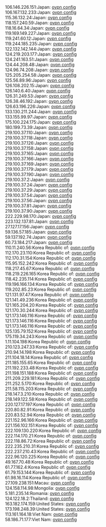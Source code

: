 106.146.226.151:Japan: [ovpn config](vpn/106_146_226_151.ovpn)  
106.167.132.233:Japan: [ovpn config](vpn/106_167_132_233.ovpn)  
115.36.132.24:Japan: [ovpn config](vpn/115_36_132_24.ovpn)  
118.157.240.59:Japan: [ovpn config](vpn/118_157_240_59.ovpn)  
118.16.64.34:Japan: [ovpn config](vpn/118_16_64_34.ovpn)  
119.169.149.227:Japan: [ovpn config](vpn/119_169_149_227.ovpn)  
119.241.60.12:Japan: [ovpn config](vpn/119_241_60_12.ovpn)  
119.244.185.235:Japan: [ovpn config](vpn/119_244_185_235.ovpn)  
122.132.142.144:Japan: [ovpn config](vpn/122_132_142_144.ovpn)  
124.219.203.177:Japan: [ovpn config](vpn/124_219_203_177.ovpn)  
124.241.163.51:Japan: [ovpn config](vpn/124_241_163_51.ovpn)  
124.44.208.48:Japan: [ovpn config](vpn/124_44_208_48.ovpn)  
124.96.74.208:Japan: [ovpn config](vpn/124_96_74_208.ovpn)  
125.205.254.58:Japan: [ovpn config](vpn/125_205_254_58.ovpn)  
125.56.89.96:Japan: [ovpn config](vpn/125_56_89_96.ovpn)  
126.108.202.15:Japan: [ovpn config](vpn/126_108_202_15.ovpn)  
126.140.6.40:Japan: [ovpn config](vpn/126_140_6_40.ovpn)  
126.31.249.53:Japan: [ovpn config](vpn/126_31_249_53.ovpn)  
126.38.46.192:Japan: [ovpn config](vpn/126_38_46_192.ovpn)  
126.63.196.226:Japan: [ovpn config](vpn/126_63_196_226.ovpn)  
133.130.211.244:Japan: [ovpn config](vpn/133_130_211_244.ovpn)  
133.155.99.97:Japan: [ovpn config](vpn/133_155_99_97.ovpn)  
175.100.224.175:Japan: [ovpn config](vpn/175_100_224_175.ovpn)  
180.199.73.39:Japan: [ovpn config](vpn/180_199_73_39.ovpn)  
219.100.37.110:Japan: [ovpn config](vpn/219_100_37_110.ovpn)  
219.100.37.118:Japan: [ovpn config](vpn/219_100_37_118.ovpn)  
219.100.37.126:Japan: [ovpn config](vpn/219_100_37_126.ovpn)  
219.100.37.158:Japan: [ovpn config](vpn/219_100_37_158.ovpn)  
219.100.37.165:Japan: [ovpn config](vpn/219_100_37_165.ovpn)  
219.100.37.166:Japan: [ovpn config](vpn/219_100_37_166.ovpn)  
219.100.37.169:Japan: [ovpn config](vpn/219_100_37_169.ovpn)  
219.100.37.179:Japan: [ovpn config](vpn/219_100_37_179.ovpn)  
219.100.37.190:Japan: [ovpn config](vpn/219_100_37_190.ovpn)  
219.100.37.2:Japan: [ovpn config](vpn/219_100_37_2.ovpn)  
219.100.37.24:Japan: [ovpn config](vpn/219_100_37_24.ovpn)  
219.100.37.29:Japan: [ovpn config](vpn/219_100_37_29.ovpn)  
219.100.37.54:Japan: [ovpn config](vpn/219_100_37_54.ovpn)  
219.100.37.56:Japan: [ovpn config](vpn/219_100_37_56.ovpn)  
219.100.37.81:Japan: [ovpn config](vpn/219_100_37_81.ovpn)  
219.100.37.90:Japan: [ovpn config](vpn/219_100_37_90.ovpn)  
222.229.98.170:Japan: [ovpn config](vpn/222_229_98_170.ovpn)  
223.132.137.81:Japan: [ovpn config](vpn/223_132_137_81.ovpn)  
27.127.17.156:Japan: [ovpn config](vpn/27_127_17_156.ovpn)  
59.136.57.185:Japan: [ovpn config](vpn/59_136_57_185.ovpn)  
59.137.192.74:Japan: [ovpn config](vpn/59_137_192_74.ovpn)  
60.73.184.217:Japan: [ovpn config](vpn/60_73_184_217.ovpn)  
110.11.240.56:Korea Republic of: [ovpn config](vpn/110_11_240_56.ovpn)  
112.170.23.110:Korea Republic of: [ovpn config](vpn/112_170_23_110.ovpn)  
112.170.31.154:Korea Republic of: [ovpn config](vpn/112_170_31_154.ovpn)  
115.95.152.242:Korea Republic of: [ovpn config](vpn/115_95_152_242.ovpn)  
118.217.45.67:Korea Republic of: [ovpn config](vpn/118_217_45_67.ovpn)  
118.219.226.165:Korea Republic of: [ovpn config](vpn/118_219_226_165.ovpn)  
118.42.235.114:Korea Republic of: [ovpn config](vpn/118_42_235_114.ovpn)  
119.196.166.134:Korea Republic of: [ovpn config](vpn/119_196_166_134.ovpn)  
119.202.85.23:Korea Republic of: [ovpn config](vpn/119_202_85_23.ovpn)  
121.131.97.47:Korea Republic of: [ovpn config](vpn/121_131_97_47.ovpn)  
121.141.49.236:Korea Republic of: [ovpn config](vpn/121_141_49_236.ovpn)  
121.165.204.20:Korea Republic of: [ovpn config](vpn/121_165_204_20.ovpn)  
121.170.30.244:Korea Republic of: [ovpn config](vpn/121_170_30_244.ovpn)  
121.173.146.116:Korea Republic of: [ovpn config](vpn/121_173_146_116.ovpn)  
121.173.146.116:Korea Republic of: [ovpn config](vpn/121_173_146_116.ovpn)  
121.173.146.116:Korea Republic of: [ovpn config](vpn/121_173_146_116.ovpn)  
125.135.79.152:Korea Republic of: [ovpn config](vpn/125_135_79_152.ovpn)  
175.119.34.243:Korea Republic of: [ovpn config](vpn/175_119_34_243.ovpn)  
1.11.104.198:Korea Republic of: [ovpn config](vpn/1_11_104_198.ovpn)  
210.123.247.33:Korea Republic of: [ovpn config](vpn/210_123_247_33.ovpn)  
210.94.14.198:Korea Republic of: [ovpn config](vpn/210_94_14_198.ovpn)  
211.104.18.14:Korea Republic of: [ovpn config](vpn/211_104_18_14.ovpn)  
211.185.155.65:Korea Republic of: [ovpn config](vpn/211_185_155_65.ovpn)  
211.192.233.48:Korea Republic of: [ovpn config](vpn/211_192_233_48.ovpn)  
211.198.151.188:Korea Republic of: [ovpn config](vpn/211_198_151_188.ovpn)  
211.209.229.181:Korea Republic of: [ovpn config](vpn/211_209_229_181.ovpn)  
211.252.5.170:Korea Republic of: [ovpn config](vpn/211_252_5_170.ovpn)  
211.58.115.203:Korea Republic of: [ovpn config](vpn/211_58_115_203.ovpn)  
218.147.3.210:Korea Republic of: [ovpn config](vpn/218_147_3_210.ovpn)  
218.149.122.58:Korea Republic of: [ovpn config](vpn/218_149_122_58.ovpn)  
220.127.17.197:Korea Republic of: [ovpn config](vpn/220_127_17_197.ovpn)  
220.80.82.91:Korea Republic of: [ovpn config](vpn/220_80_82_91.ovpn)  
220.83.52.94:Korea Republic of: [ovpn config](vpn/220_83_52_94.ovpn)  
221.152.96.166:Korea Republic of: [ovpn config](vpn/221_152_96_166.ovpn)  
221.156.102.151:Korea Republic of: [ovpn config](vpn/221_156_102_151.ovpn)  
222.109.130.220:Korea Republic of: [ovpn config](vpn/222_109_130_220.ovpn)  
222.114.170.21:Korea Republic of: [ovpn config](vpn/222_114_170_21.ovpn)  
222.118.86.72:Korea Republic of: [ovpn config](vpn/222_118_86_72.ovpn)  
222.235.210.31:Korea Republic of: [ovpn config](vpn/222_235_210_31.ovpn)  
222.237.210.43:Korea Republic of: [ovpn config](vpn/222_237_210_43.ovpn)  
222.96.120.225:Korea Republic of: [ovpn config](vpn/222_96_120_225.ovpn)  
49.167.70.48:Korea Republic of: [ovpn config](vpn/49_167_70_48.ovpn)  
61.77.162.4:Korea Republic of: [ovpn config](vpn/61_77_162_4.ovpn)  
61.79.153.144:Korea Republic of: [ovpn config](vpn/61_79_153_144.ovpn)  
61.98.16.114:Korea Republic of: [ovpn config](vpn/61_98_16_114.ovpn)  
27.109.238.151:Macau: [ovpn config](vpn/27_109_238_151.ovpn)  
124.158.114.98:Mongolia: [ovpn config](vpn/124_158_114_98.ovpn)  
5.181.235.14:Romania: [ovpn config](vpn/5_181_235_14.ovpn)  
124.122.18.2:Thailand: [ovpn config](vpn/124_122_18_2.ovpn)  
163.182.174.159:United States: [ovpn config](vpn/163_182_174_159.ovpn)  
173.198.248.39:United States: [ovpn config](vpn/173_198_248_39.ovpn)  
113.161.164.18:Viet Nam: [ovpn config](vpn/113_161_164_18.ovpn)  
58.186.71.177:Viet Nam: [ovpn config](vpn/58_186_71_177.ovpn)  

